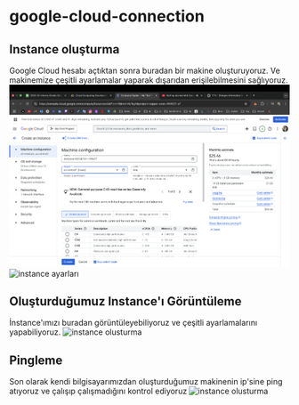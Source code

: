 # google-cloud-connection

## Instance oluşturma
 Google Cloud hesabı açtıktan sonra buradan bir makine oluşturuyoruz.
 Ve makinemize çeşitli ayarlamalar yaparak dışarıdan erişilebilmesini sağlıyoruz.
![instance olusturma](https://raw.githubusercontent.com/asmeydan/i2i-staj/refs/heads/main/homework1/Ekran%20Resmi%202025-07-01%2013.26.39.png)
![instance ayarları](https://raw.githubusercontent.com/asmeydan/google-cloud-connection/refs/heads/main/Ekran%20Resmi%202025-07-01%2013.30.30.png)

## Oluşturduğumuz Instance'ı Görüntüleme
 İnstance'ımızı buradan görüntüleyebiliyoruz ve çeşitli ayarlamalarını yapabiliyoruz.
![instance olusturma](https://raw.githubusercontent.com/asmeydan/google-cloud-connection/refs/heads/main/Ekran%20Resmi%202025-07-01%2013.31.47.png)

## Pingleme
Son olarak kendi bilgisayarımızdan oluşturduğumuz makinenin ip'sine ping atıyoruz ve çalışıp çalışmadığını kontrol ediyoruz
![instance olusturma](https://raw.githubusercontent.com/asmeydan/google-cloud-connection/refs/heads/main/Ekran%20Resmi%202025-07-01%2013.48.09.png)

